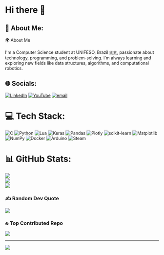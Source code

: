 # Hi there 👋
## 💫 About Me:
🌍 About Me<br><br>I'm a Computer Science student at UNIFESO, Brazil 🇧🇷, passionate about technology, programming, and problem-solving. I'm always learning and exploring new fields like data structures, algorithms, and computational robotics.


## 🌐 Socials:
[![LinkedIn](https://img.shields.io/badge/LinkedIn-%230077B5.svg?logo=linkedin&logoColor=white)](https://linkedin.com/in/https://www.linkedin.com/in/luiz-eduardo-pontes-da-rosa-7b7977258/) [![YouTube](https://img.shields.io/badge/YouTube-%23FF0000.svg?logo=YouTube&logoColor=white)](https://youtube.com/@www.youtube.com/@quadradoperfeito) [![email](https://img.shields.io/badge/Email-D14836?logo=gmail&logoColor=white)](mailto:luizprosa2@gmail.com) 

# 💻 Tech Stack:
![C](https://img.shields.io/badge/c-%2300599C.svg?style=for-the-badge&logo=c&logoColor=white) ![Python](https://img.shields.io/badge/python-3670A0?style=for-the-badge&logo=python&logoColor=ffdd54) ![Lua](https://img.shields.io/badge/lua-%232C2D72.svg?style=for-the-badge&logo=lua&logoColor=white) ![Keras](https://img.shields.io/badge/Keras-%23D00000.svg?style=for-the-badge&logo=Keras&logoColor=white) ![Pandas](https://img.shields.io/badge/pandas-%23150458.svg?style=for-the-badge&logo=pandas&logoColor=white) ![Plotly](https://img.shields.io/badge/Plotly-%233F4F75.svg?style=for-the-badge&logo=plotly&logoColor=white) ![scikit-learn](https://img.shields.io/badge/scikit--learn-%23F7931E.svg?style=for-the-badge&logo=scikit-learn&logoColor=white) ![Matplotlib](https://img.shields.io/badge/Matplotlib-%23ffffff.svg?style=for-the-badge&logo=Matplotlib&logoColor=black) ![NumPy](https://img.shields.io/badge/numpy-%23013243.svg?style=for-the-badge&logo=numpy&logoColor=white) ![Docker](https://img.shields.io/badge/docker-%230db7ed.svg?style=for-the-badge&logo=docker&logoColor=white) ![Arduino](https://img.shields.io/badge/-Arduino-00979D?style=for-the-badge&logo=Arduino&logoColor=white) ![Steam](https://img.shields.io/badge/steam-%23000000.svg?style=for-the-badge&logo=steam&logoColor=white)
# 📊 GitHub Stats:
![](https://github-readme-stats.vercel.app/api?username=LuizEduP&theme=shadow_blue&hide_border=false&include_all_commits=true&count_private=true)<br/>
![](https://nirzak-streak-stats.vercel.app/?user=LuizEduP&theme=shadow_blue&hide_border=false)<br/>
![](https://github-readme-stats.vercel.app/api/top-langs/?username=LuizEduP&theme=shadow_blue&hide_border=false&include_all_commits=true&count_private=true&layout=compact)

### ✍️ Random Dev Quote
![](https://quotes-github-readme.vercel.app/api?type=horizontal&theme=dark)

### 🔝 Top Contributed Repo
![](https://github-contributor-stats.vercel.app/api?username=LuizEduP&limit=5&theme=dark&combine_all_yearly_contributions=true)

---
[![](https://visitcount.itsvg.in/api?id=LuizEduP&icon=0&color=1)](https://visitcount.itsvg.in)

<!-- Proudly created with GPRM ( https://gprm.itsvg.in ) -->
